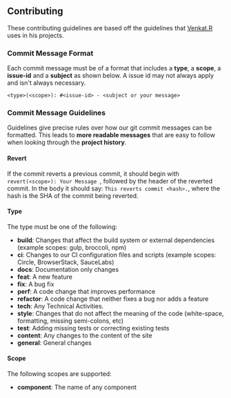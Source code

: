 ## Contributing
These contributing guidelines are based off the guidelines that [Venkat.R](https://github.com/ramsunvtech) uses in his projects.

### Commit Message Format
Each commit message must be of a format that includes a **type**, a **scope**, a **issue-id** and a **subject** as shown below. A issue id may not always apply and isn't always necessary.
```
<type>(<scope>): #<issue-id> - <subject or your message>
```

### Commit Message Guidelines
Guidelines give precise rules over how our git commit messages can be formatted.  This leads to **more
readable messages** that are easy to follow when looking through the **project history**.

#### Revert
If the commit reverts a previous commit, it should begin with `revert(<scope>): Your Message `, followed by the header of the reverted commit. In the body it should say: `This reverts commit <hash>.`, where the hash is the SHA of the commit being reverted.

#### Type
The type must be one of the following:
* **build**: Changes that affect the build system or external dependencies (example scopes: gulp, broccoli, npm)
* **ci**: Changes to our CI configuration files and scripts (example scopes: Circle, BrowserStack, SauceLabs)
* **docs**: Documentation only changes
* **feat**: A new feature
* **fix**: A bug fix
* **perf**: A code change that improves performance
* **refactor**: A code change that neither fixes a bug nor adds a feature
* **tech**: Any Technical Activities.
* **style**: Changes that do not affect the meaning of the code (white-space, formatting, missing semi-colons, etc)
* **test**: Adding missing tests or correcting existing tests
* **content**: Any changes to the content of the site
* **general**: General changes

#### Scope
The following scopes are supported:
* **component**: The name of any component 
